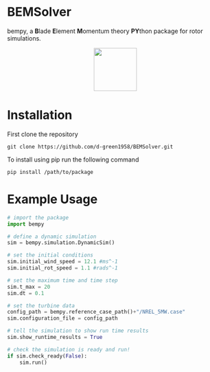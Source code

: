 # BEMSolver
bempy, a **B**lade **E**lement **M**omentum theory **PY**thon package for rotor simulations. 
<p align="center">
  <img src="https://github.com/d-green1958/BEMSolver/assets/120178639/134f946d-d405-4df5-993f-9261fc4a6957" width = "100">
</p>

# Installation
First clone the repository
```
git clone https://github.com/d-green1958/BEMSolver.git
```
To install using pip run the following command
```
pip install /path/to/package
```


# Example Usage
```python
# import the package
import bempy

# define a dynamic simulation
sim = bempy.simulation.DynamicSim()

# set the initial conditions
sim.initial_wind_speed = 12.1 #ms^-1
sim.initial_rot_speed = 1.1 #rads^-1

# set the maximum time and time step
sim.t_max = 20
sim.dt = 0.1

# set the turbine data
config_path = bempy.reference_case_path()+"/NREL_5MW.case"
sim.configuration_file = config_path

# tell the simulation to show run time results
sim.show_runtime_results = True

# check the simulation is ready and run!
if sim.check_ready(False):
    sim.run()
```
